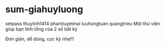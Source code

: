 # sum-giahuyluong
setpass
thuylinh1414
phamtuyetmai
luuhongtuan
quangtrieu
Một thư viện giúp bạn tính tổng của 2 số bất kỳ

Đơn giản, dễ dùng, cực kỳ nhẹ!!!

